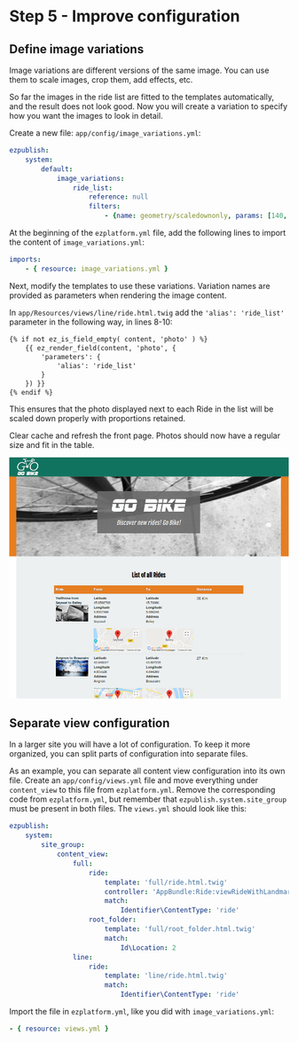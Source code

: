 # Step 5 - Improve configuration

## Define image variations

Image variations are different versions of the same image. You can use them to scale images, crop them, add effects, etc.

So far the images in the ride list are fitted to the templates automatically, and the result does not look good.
Now you will create a variation to specify how you want the images to look in detail.

Create a new file: `app/config/image_variations.yml`:

``` yaml
ezpublish:
    system:
        default:
            image_variations:
                ride_list:
                    reference: null
                    filters:
                        - {name: geometry/scaledownonly, params: [140, 100]}
```

At the beginning of the `ezplatform.yml` file, add the following lines to import the content of `image_variations.yml`:

``` yaml
imports:
    - { resource: image_variations.yml }
```

Next, modify the templates to use these variations. Variation names are provided as parameters when rendering the image content.

In `app/Resources/views/line/ride.html.twig` add the `'alias': 'ride_list'` parameter in the following way, in lines 8-10:

``` twig
{% if not ez_is_field_empty( content, 'photo' ) %}
    {{ ez_render_field(content, 'photo', {
        'parameters': {
            'alias': 'ride_list'
        }
    }) }}
{% endif %}
```

This ensures that the photo displayed next to each Ride in the list will be scaled down properly with proportions retained.

Clear cache and refresh the front page. Photos should now have a regular size and fit in the table.

![Ride list with proper image variations](img/bike_tutorial_ride_list.png)

## Separate view configuration

In a larger site you will have a lot of configuration. To keep it more organized, you can split parts of configuration into separate files.

As an example, you can separate all content view configuration into its own file. Create an `app/config/views.yml` file and move everything under `content_view` to this file from `ezplatform.yml`.
Remove the corresponding code from `ezplatform.yml`, but remember that `ezpublish.system.site_group` must be present in both files.
The `views.yml` should look like this:

``` yaml
ezpublish:
    system:
        site_group:
            content_view:
                full:
                    ride:
                        template: 'full/ride.html.twig'
                        controller: 'AppBundle:Ride:viewRideWithLandmarks'
                        match:
                            Identifier\ContentType: 'ride'
                    root_folder:
                        template: 'full/root_folder.html.twig'
                        match:
                            Id\Location: 2
                line:
                    ride:
                        template: 'line/ride.html.twig'
                        match:
                            Identifier\ContentType: 'ride'
```

Import the file in `ezplatform.yml`, like you did with `image_variations.yml`:

``` yaml
- { resource: views.yml }
```
